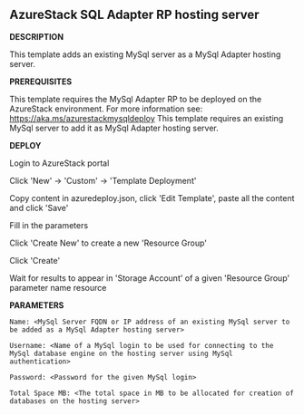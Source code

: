 ## AzureStack SQL Adapter RP hosting server ##

<b>DESCRIPTION</b>

This template adds an existing MySql server as a MySql Adapter hosting server.

<b>PREREQUISITES</b>

This template requires the MySql Adapter RP to be deployed on the AzureStack environment. For more information see: https://aka.ms/azurestackmysqldeploy
This template requires an existing MySql server to add it as MySql Adapter hosting server.

<b>DEPLOY</b>

Login to AzureStack portal

Click 'New' -> 'Custom' -> 'Template Deployment'

Copy content in azuredeploy.json, click 'Edit Template', paste all the content and click 'Save'

Fill in the parameters

Click 'Create New' to create a new 'Resource Group'

Click 'Create'

Wait for results to appear in 'Storage Account' of a given 'Resource Group' parameter name resource


<b>PARAMETERS</b>
```Poweshell
Name: <MySql Server FQDN or IP address of an existing MySql server to be added as a MySql Adapter hosting server>

Username: <Name of a MySql login to be used for connecting to the MySql database engine on the hosting server using MySql authentication>

Password: <Password for the given MySql login>

Total Space MB: <The total space in MB to be allocated for creation of databases on the hosting server>
